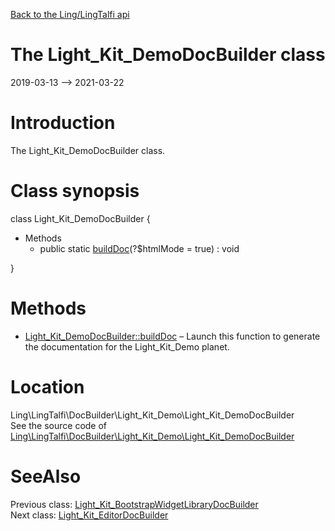 [Back to the Ling/LingTalfi api](https://github.com/lingtalfi/LingTalfi/blob/master/doc/api/Ling/LingTalfi.md)



The Light_Kit_DemoDocBuilder class
================
2019-03-13 --> 2021-03-22






Introduction
============

The Light_Kit_DemoDocBuilder class.



Class synopsis
==============


class <span class="pl-k">Light_Kit_DemoDocBuilder</span>  {

- Methods
    - public static [buildDoc](https://github.com/lingtalfi/LingTalfi/blob/master/doc/api/Ling/LingTalfi/DocBuilder/Light_Kit_Demo/Light_Kit_DemoDocBuilder/buildDoc.md)(?$htmlMode = true) : void

}






Methods
==============

- [Light_Kit_DemoDocBuilder::buildDoc](https://github.com/lingtalfi/LingTalfi/blob/master/doc/api/Ling/LingTalfi/DocBuilder/Light_Kit_Demo/Light_Kit_DemoDocBuilder/buildDoc.md) &ndash; Launch this function to generate the documentation for the Light_Kit_Demo planet.





Location
=============
Ling\LingTalfi\DocBuilder\Light_Kit_Demo\Light_Kit_DemoDocBuilder<br>
See the source code of [Ling\LingTalfi\DocBuilder\Light_Kit_Demo\Light_Kit_DemoDocBuilder](https://github.com/lingtalfi/LingTalfi/blob/master/DocBuilder/Light_Kit_Demo/Light_Kit_DemoDocBuilder.php)



SeeAlso
==============
Previous class: [Light_Kit_BootstrapWidgetLibraryDocBuilder](https://github.com/lingtalfi/LingTalfi/blob/master/doc/api/Ling/LingTalfi/DocBuilder/Light_Kit_BootstrapWidgetLibrary/Light_Kit_BootstrapWidgetLibraryDocBuilder.md)<br>Next class: [Light_Kit_EditorDocBuilder](https://github.com/lingtalfi/LingTalfi/blob/master/doc/api/Ling/LingTalfi/DocBuilder/Light_Kit_Editor/Light_Kit_EditorDocBuilder.md)<br>
